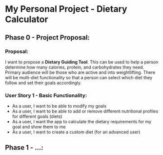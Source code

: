 # My Personal Project - Dietary Calculator

## Phase 0 - Project Proposal:

### Proposal:

I want to propose a **Dietary Guiding Tool**. 
This can be used to help a person determine how many calories, protein, and carbohydrates they need.
Primary audience will be those who are active and into weightlifting.
There will be multi-diet functionality so that a person can select which diet they follow
and set their goals accordingly.

### User Story 1 - Basic Functionality:
- As a user, I want to be able to modify my goals
- As a user, I want to be able to add or remove different nutritional profiles for different goals (diets)
- As a user, I want the app to calculate the dietary requirements for my goal and show them to me
- As a user, I want to create a custom diet (for an advanced user)

## Phase 1 - ...: